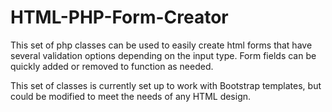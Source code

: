 # HTML-PHP-Form-Creator

This set of php classes can be used to easily create html forms that have several
validation options depending on the input type.  Form fields can be quickly added
or removed to function as needed.

This set of classes is currently set up to work with Bootstrap templates, but
could be modified to meet the needs of any HTML design.
